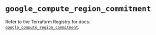 # `google_compute_region_commitment`

Refer to the Terraform Registry for docs: [`google_compute_region_commitment`](https://registry.terraform.io/providers/hashicorp/google/6.14.0/docs/resources/compute_region_commitment).
